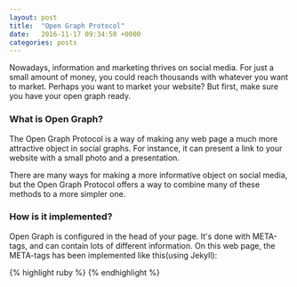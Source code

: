 ```yaml
---
layout: post
title:  "Open Graph Protocol"
date:   2016-11-17 09:34:50 +0000
categories: posts
---
```


Nowadays, information and marketing thrives on social media. For just a small amount of money, you could reach thousands with
whatever you want to market. Perhaps you want to market your website? But first, make sure you have your open graph ready.

### What is Open Graph?
The Open Graph Protocol is a way of making any web page a much more attractive object in social graphs. For instance, it can
present a link to your website with a small photo and a presentation.

There are many ways for making a more informative object on social media, but the Open Graph Protocol offers a way to
combine many of these methods to a more simpler one.

### How is it implemented?
Open Graph is configured in the head of your page. It's done with META-tags, and can contain lots of different information.
On this web page, the META-tags has been implemented like this(using Jekyll):

{% highlight ruby %}
<meta property="og:title" content="title">
<meta property="og:description" content="Github portfolio 
for Web Development student Jesper L Pedersen">
<meta property="og:type" content="website.portfolio">
<meta property="og:url" content="url">
<meta property="og:image" content="src/assets/me.png">
<meta property="og:image:width" content="300">
<meta property="og:image:height" content="300">
{% endhighlight %}